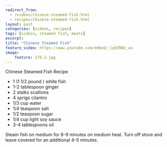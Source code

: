```yaml
---
redirect_from: 
  - /videos/chinese-steamed-fish.html
  - recipes/chinese-steamed-fish.html
layout: post
categories: [videos, recipes]
tags: [videos, steamed fish, meats]
excerpt: 
title: "Chinese Steamed Fish"
feature_video: https://www.youtube.com/embed/_Cp9ZN0z_ws
image:
    feature: 176-2.jpg
---
```


Chinese Steamed Fish Recipe

- 1 (1 1/2 pound ) white fish
- 1-2 tablespoon ginger
- 2 stalks scallions
- 4 sprigs cilantro
- 1/3 cup water
- 1/4 teaspoon salt
- 1/2 teaspoon sugar
- 1/4 cup light soy sauce
- 3-4 tablespoons oil

Steam fish on medium for 8-9 minutes on medium heat.  Turn off stove and leave covered for an additional 4-5 minutes.
